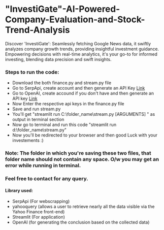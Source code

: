 # "InvestiGate"-AI-Powered-Company-Evaluation-and-Stock-Trend-Analysis
Discover 'InvestiGate': Seamlessly fetching Google News data, it swiftly analyzes company growth trends, providing insightful investment guidance. Empowering decisions with real-time analytics, it's your go-to for informed investing, blending data precision and swift insights.


### Steps to run the code:
* Download the both finance.py and stream.py file
* Go to SerpApi, create account and then generate an API Key [Link](https://serpapi.com/manage-api-key)
* Go to OpenAI, create accound if you don't have and then generate an API key [Link](https://platform.openai.com/api-keys)
* Now Enter the respective api keys in the finance.py file
* Save and run stream.py
* You'll get "streamlit run C:\folder_name\stream.py [ARGUMENTS] " as output in terminal section
* Now go to terminal and run this code "streamlit run d:\folder_name\stream.py"
* Now you'll be redirected to your browser and then good Luck with your investements :)


### Note: The folder in which you're saving these two files, that folder name should not contain any space. O/w you may get an error while running in terminal. 
### Feel free to contact for any query.

#### Library used:
* SerpApi (For webscrapping)
* yahooquery (allows a user to retrieve nearly all the data visible via the Yahoo Finance front-end)
* Streamlit (For application)
* OpenAI (for generating the conclusion based on the collected data)

